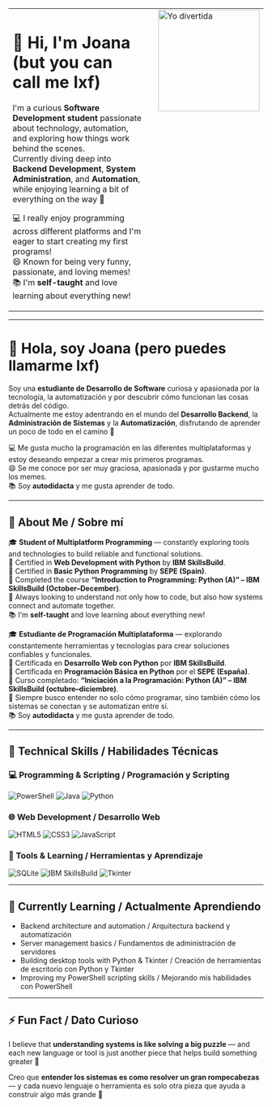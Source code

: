 <table>
<tr>
<td valign="top" style="padding-right: 20px;">

# 👋 Hi, I'm Joana (but you can call me Ixf)

I'm a curious **Software Development student** passionate about technology, automation, and exploring how things work behind the scenes.  
Currently diving deep into **Backend Development**, **System Administration**, and **Automation**, while enjoying learning a bit of everything on the way 🚀  

💻 I really enjoy programming across different platforms and I'm eager to start creating my first programs!  
😄 Known for being very funny, passionate, and loving memes!  
📚 I'm **self-taught** and love learning about everything new!  

</td>
<td valign="top">

<img src="https://preview.redd.it/im-just-being-funny-with-the-lineup-trumpet-v0-mtjtt3shlcvb1.jpeg?width=746&auto=webp&s=9b888376c77ca26f6e90a34d6a130b958e2f569c" alt="Yo divertida" width="200"/>

</td>
</tr>
</table>

---

# 👋 Hola, soy Joana (pero puedes llamarme Ixf)

Soy una **estudiante de Desarrollo de Software** curiosa y apasionada por la tecnología, la automatización y por descubrir cómo funcionan las cosas detrás del código.  
Actualmente me estoy adentrando en el mundo del **Desarrollo Backend**, la **Administración de Sistemas** y la **Automatización**, disfrutando de aprender un poco de todo en el camino 🚀  

💻 Me gusta mucho la programación en las diferentes multiplataformas y estoy deseando empezar a crear mis primeros programas.  
😄 Se me conoce por ser muy graciosa, apasionada y por gustarme mucho los memes.  
📚 Soy **autodidacta** y me gusta aprender de todo.

---

## 💼 About Me / Sobre mí

🎓 **Student of Multiplatform Programming** — constantly exploring tools and technologies to build reliable and functional solutions.  
📘 Certified in **Web Development with Python** by **IBM SkillsBuild**.  
🐍 Certified in **Basic Python Programming** by **SEPE (Spain)**.  
🧩 Completed the course **“Introduction to Programming: Python (A)” – IBM SkillsBuild (October–December)**.  
🧠 Always looking to understand not only how to code, but also how systems connect and automate together.  
📚 I'm **self-taught** and love learning about everything new!  

🎓 **Estudiante de Programación Multiplataforma** — explorando constantemente herramientas y tecnologías para crear soluciones confiables y funcionales.  
📘 Certificada en **Desarrollo Web con Python** por **IBM SkillsBuild**.  
🐍 Certificada en **Programación Básica en Python** por el **SEPE (España)**.  
🧩 Curso completado: **“Iniciación a la Programación: Python (A)” – IBM SkillsBuild (octubre–diciembre)**.  
🧠 Siempre busco entender no solo cómo programar, sino también cómo los sistemas se conectan y se automatizan entre sí.  
📚 Soy **autodidacta** y me gusta aprender de todo.

---

## 🧰 Technical Skills / Habilidades Técnicas

### 💻 Programming & Scripting / Programación y Scripting
![PowerShell](https://img.shields.io/badge/-PowerShell-5391FE?logo=powershell&logoColor=white)
![Java](https://img.shields.io/badge/-Java-F89820?logo=java&logoColor=white)
![Python](https://img.shields.io/badge/-Python-3776AB?logo=python&logoColor=white)

### 🌐 Web Development / Desarrollo Web
![HTML5](https://img.shields.io/badge/-HTML5-E34F26?logo=html5&logoColor=white)
![CSS3](https://img.shields.io/badge/-CSS3-1572B6?logo=css3&logoColor=white)
![JavaScript](https://img.shields.io/badge/-JavaScript-F7DF1E?logo=javascript&logoColor=black)

### 🧩 Tools & Learning / Herramientas y Aprendizaje
![SQLite](https://img.shields.io/badge/-SQLite-003B57?logo=sqlite&logoColor=white)
![IBM SkillsBuild](https://img.shields.io/badge/-IBM_SkillsBuild-054ADA?logo=ibm&logoColor=white)
![Tkinter](https://img.shields.io/badge/-Tkinter-FFDD00?logo=python&logoColor=black)

---

## 🌱 Currently Learning / Actualmente Aprendiendo

- Backend architecture and automation / Arquitectura backend y automatización  
- Server management basics / Fundamentos de administración de servidores  
- Building desktop tools with Python & Tkinter / Creación de herramientas de escritorio con Python y Tkinter  
- Improving my PowerShell scripting skills / Mejorando mis habilidades con PowerShell  

---

## ⚡ Fun Fact / Dato Curioso

I believe that **understanding systems is like solving a big puzzle** — and each new language or tool is just another piece that helps build something greater 🧩  

Creo que **entender los sistemas es como resolver un gran rompecabezas** — y cada nuevo lenguaje o herramienta es solo otra pieza que ayuda a construir algo más grande 🧩


